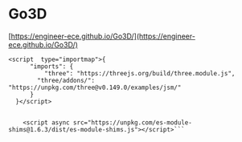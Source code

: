 # Go3D

[https://engineer-ece.github.io/Go3D/](https://engineer-ece.github.io/Go3D/)

```
<script  type="importmap">{
      "imports": {
          "three": "https://threejs.org/build/three.module.js",
		"three/addons/": "https://unpkg.com/three@v0.149.0/examples/jsm/"
      }
  }</script>
  
  
    <script async src="https://unpkg.com/es-module-shims@1.6.3/dist/es-module-shims.js"></script>```

